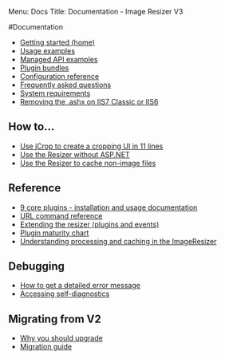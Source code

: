 Menu: Docs
Title: Documentation - Image Resizer V3

#Documentation

* [Getting started (home)](/)
* [Usage examples](/docs/examples)
* [Managed API examples](/docs/managed)
* [Plugin bundles](/plugins)
* [Configuration reference](/docs/configuration)
* [Frequently asked questions](/docs/faq)
* [System requirements](/docs/requirements)
* [Removing the .ashx on IIS7 Classic or IIS6](/docs/cleanurls)

## How to...

* [Use jCrop to create a cropping UI in 11 lines](http://nathanaeljones.com/573/combining-jcrop-and-server-side-image-resizing/)
* [Use the Resizer without ASP.NET](/docs/howto/use-with-asp)
* [Use the Resizer to cache non-image files](/docs/howto/cache-non-images)

## Reference

* [9 core plugins -  installation and usage documentation](/plugins/free)
* [URL command reference](/docs/reference)
* [Extending the resizer (plugins and events)](/docs/extending)
* [Plugin maturity chart](/plugins/maturity)
* [Understanding processing and caching in the ImageResizer](/docs/process-and-cache)

## Debugging

* [How to get a detailed error message](/docs/geterror)
* [Accessing self-diagnostics](/plugins/diagnostics)

## Migrating from V2

* [Why you should upgrade](/docs/2to3/)
* [Migration guide](/docs/2to3/guide)